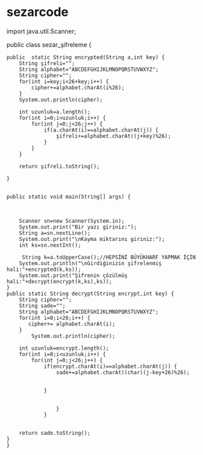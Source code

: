 # sezarcode

import java.util.Scanner;

public class sezar_şifreleme {

	public  static String encrypted(String a,int key) {
		String şifreli="";
		String alphabet="ABCDEFGHIJKLMNOPQRSTUVWXYZ";
		String cipher="";
		for(int i=key;i<26+key;i++) {
			cipher+=alphabet.charAt(i%26);
		}
		System.out.println(cipher);
		
		int uzunluk=a.length();
		for(int i=0;i<uzunluk;i++) {
			for(int j=0;j<26;j++) {
				if(a.charAt(i)==alphabet.charAt(j)) {
					şifreli+=alphabet.charAt((j+key)%26);
				}
			}
		}
		
		return şifreli.toString();
		
	}
	
	
	public static void main(String[] args) {
		
		
		
		Scanner sn=new Scanner(System.in);
		System.out.print("Bir yazı giriniz:");
		String a=sn.nextLine();
		System.out.print("\nKayma miktarını giriniz:");
		int ks=sn.nextInt();

		 String k=a.toUpperCase();//HEPSİNİ BÜYÜKHARF YAPMAK İÇİN
		System.out.println("\nGirdiğinizin şifrelenmiş hali:"+encrypted(k,ks));
		System.out.print("Şifrenin çözülmüş hali:"+decrypt(encrypt(k,ks),ks));
	}
	public static String decrypt(String encrypt,int key) {
		String cipher="";
		String sade="";
		String alphabet="ABCDEFGHIJKLMNOPQRSTUVWXYZ";
		for(int i=0;i<26;i++) {
		   cipher+= alphabet.charAt(i);
		}
			System.out.println(cipher);
			
		int uzunluk=encrypt.length();
		for(int i=0;i<uzunluk;i++) {
			for(int j=0;j<26;j++) {
				if(encrypt.charAt(i)==alphabet.charAt(j)) {
					sade+=alphabet.charAt((char)(j-key+26)%26);
					
					
				}
					
						
					}
				}
			
		
		return sade.toString();
	}
	}
